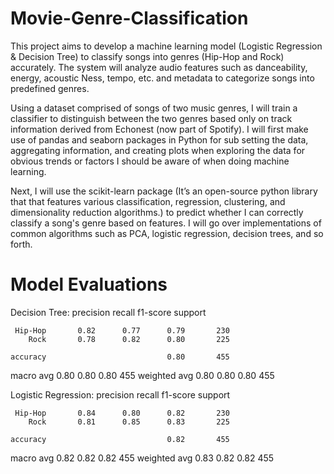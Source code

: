 # Movie-Genre-Classification
This project aims to develop a machine learning model (Logistic Regression &amp; Decision Tree) to classify songs into genres (Hip-Hop and Rock) accurately. The system will analyze audio features such as danceability, energy, acoustic Ness, tempo, etc. and metadata to categorize songs into predefined genres.

Using a dataset comprised of songs of two music genres, I will train a classifier to distinguish between the two genres based only on track information derived from Echonest (now part of Spotify). I will first make use of pandas and seaborn packages in Python for sub setting the data, aggregating information, and creating plots when exploring the data for obvious trends or factors I should be aware of when doing machine learning.

Next, I will use the scikit-learn package (It’s an open-source python library that that features various classification, regression, clustering, and dimensionality reduction algorithms.) to predict whether I can correctly classify a song's genre based on features. I will go over implementations of common algorithms such as PCA, logistic regression, decision trees, and so forth.

# Model Evaluations

Decision Tree: 
               precision    recall  f1-score   support

     Hip-Hop       0.82      0.77      0.79       230
        Rock       0.78      0.82      0.80       225

    accuracy                           0.80       455
   macro avg       0.80      0.80      0.80       455
weighted avg       0.80      0.80      0.80       455

Logistic Regression: 
               precision    recall  f1-score   support

     Hip-Hop       0.84      0.80      0.82       230
        Rock       0.81      0.85      0.83       225

    accuracy                           0.82       455
   macro avg       0.82      0.82      0.82       455
weighted avg       0.83      0.82      0.82       455
